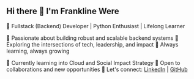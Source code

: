 ## Hi there 👋 I'm Frankline Were

<!--
**renegade620/renegade620** is a ✨ _special_ ✨ repository because its `README.md` (this file) appears on your GitHub profile.

Here are some ideas to get you started:

- 🔭 I’m currently working on ...
- 🌱 I’m currently learning ...
- 👯 I’m looking to collaborate on ...
- 🤔 I’m looking for help with ...
- 💬 Ask me about ...
- 📫 How to reach me: ...
- 😄 Pronouns: ...
- ⚡ Fun fact: ...
-->

🚀 Fullstack (Backend) Developer | Python Enthusiast | Lifelong Learner

🔹 Passionate about building robust and scalable backend systems
🔹 Exploring the intersections of tech, leadership, and impact
🔹 Always learning, always growing

🌱 Currently learning into Cloud and Social Impact Strategy
📌 Open to collaborations and new opportunities
💬 Let's connect: [LinkedIn](https://www.linkedin.com/in/omondi-were/) | [GitHub](https://github.com/renegade620)



<!--
**renegade620/renegade620** is a ✨ _special_ ✨ repository because its `README.md` (this file) appears on your GitHub profile.

Here are some ideas to get you started:

- 🔭 I’m currently working on ...
- 🌱 I’m currently learning ...
- 👯 I’m looking to collaborate on ...
- 🤔 I’m looking for help with ...
- 💬 Ask me about ...
- 📫 How to reach me: ...
- 😄 Pronouns: ...
- ⚡ Fun fact: ...
-->
